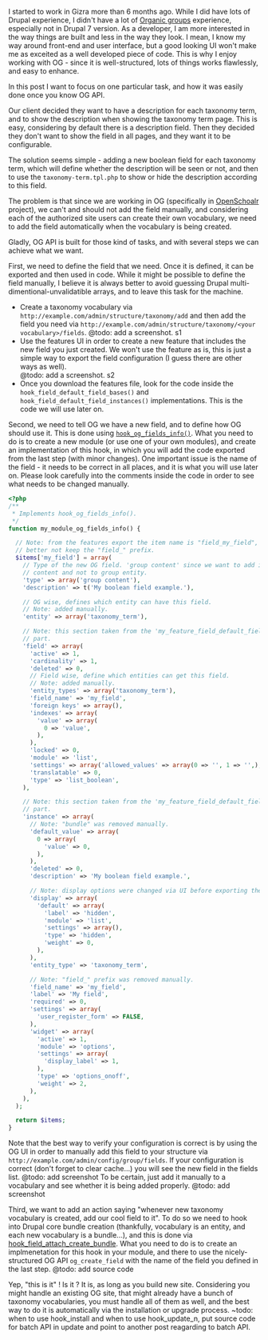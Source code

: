 I started to work in Gizra more than 6 months ago. While I did have lots of Drupal experience, I didn't have a lot of <a href="https://drupal.org/project/og" target=_blank>Organic groups</a> experience, especially not in Drupal 7 version.
As a developer, I am more interested in the way things are built and less in the way they look. I mean, I know my way around front-end and user interface, but a good looking UI won't make me as exceited as a well developed piece of code.
This is why I enjoy working with OG - since it is well-structured, lots of things works flawlessly, and easy to enhance.

In this post I want to focus on one particular task, and how it was easily done once you know OG API.

Our client decided they want to have a description for each taxonomy term, and to show the description when showing the taxonomy term page. This is easy, considering by default there is a description field. Then they decided they don't want to show the field in all pages, and they want it to be configurable.

The solution seems simple - adding a new boolean field for each taxonomy term, which will define whether the description will be seen or not, and then to use the `taxonomy-term.tpl.php` to show or hide the description according to this field.<BR/>

The problem is that since we are working in OG (specifically in <a href="http://openscholar.gizra.com/" target=_blank>OpenSchoalr</a> project), we can't and should not add the field manually, and considering each of the authorized site users can create their own vocabulary, we need to add the field automatically when the vocabulary is being created.

Gladly, OG API is built for those kind of tasks, and with several steps we can achieve what we want.

First, we need to define the field that we need. Once it is defined, it can be exported and then used in code. While it might be possible to define the field manually, I believe it is always better to avoid guessing Drupal multi-dimentional-unvalidatible arrays, and to leave this task for the machine.
* Create a taxonomy vocabulary via `http://example.com/admin/structure/taxonomy/add` and then add the field you need via `http://example.com/admin/structure/taxonomy/<your vocabulary>/fields`.
@todo: add a screenshot. s1
* Use the features UI in order to create a new feature that includes the new field you just created. We won't use the feature as is, this is just a simple way to export the field configuration (I guess there are other ways as well).\
@todo: add a screenshot. s2
* Once you download the features file, look for the code inside the `hook_field_default_field_bases()` and `hook_field_default_field_instances()` implementations. This is the code we will use later on.

Second, we need to tell OG we have a new field, and to define how OG should use it. This is done using <a href="http://drupalcontrib.org/api/drupal/contributions!og!og.api.php/function/hook_og_fields_info/7" target=_blank>`hook_og_fields_info()`</a>. What you need to do is to create a new module (or use one of your own modules), and create an implementation of this hook, in which you will add the code exported from the last step (with minor changes). One important issue is the name of the field - it needs to be correct in all places, and it is what you will use later on.
Please look carefully into the comments inside the code in order to see what needs to be changed manually.
```php
<?php
/**
 * Implements hook_og_fields_info().
 */
function my_module_og_fields_info() {

  // Note: from the features export the item name is "field_my_field", but we
  // better not keep the "field_" prefix.
  $items['my_field'] = array(
    // Type of the new OG field. 'group content' since we want to add it to
    // content and not to group entity.
    'type' => array('group content'),
    'description' => t('My boolean field example.'),

    // OG wise, defines which entity can have this field.
    // Note: added manually.
    'entity' => array('taxonomy_term'),

    // Note: this section taken from the 'my_feature_field_default_field_bases'
    // part.
    'field' => array(
      'active' => 1,
      'cardinality' => 1,
      'deleted' => 0,
      // Field wise, define which entities can get this field.
      // Note: added manually.
      'entity_types' => array('taxonomy_term'),
      'field_name' => 'my_field',
      'foreign keys' => array(),
      'indexes' => array(
        'value' => array(
          0 => 'value',
        ),
      ),
      'locked' => 0,
      'module' => 'list',
      'settings' => array('allowed_values' => array(0 => '', 1 => '',),'allowed_values_function' => '',),
      'translatable' => 0,
      'type' => 'list_boolean',
    ),

    // Note: this section taken from the 'my_feature_field_default_field_instances'
    // part.
    'instance' => array(
      // Note: "bundle" was removed manually.
      'default_value' => array(
        0 => array(
          'value' => 0,
        ),
      ),
      'deleted' => 0,
      'description' => 'My boolean field example.',

      // Note: display options were changed via UI before exporting the field.
      'display' => array(
        'default' => array(
          'label' => 'hidden',
          'module' => 'list',
          'settings' => array(),
          'type' => 'hidden',
          'weight' => 0,
        ),
      ),
      'entity_type' => 'taxonomy_term',

      // Note: "field_" prefix was removed manually.
      'field_name' => 'my_field',
      'label' => 'My field',
      'required' => 0,
      'settings' => array(
        'user_register_form' => FALSE,
      ),
      'widget' => array(
        'active' => 1,
        'module' => 'options',
        'settings' => array(
          'display_label' => 1,
        ),
        'type' => 'options_onoff',
        'weight' => 2,
      ),
    ),
  );

  return $items;
}
```

Note that the best way to verify your configuration is correct is by using the OG UI in order to manually add this field to your structure via `http://example.com/admin/config/group/fields`. If your configuration is correct (don't forget to clear cache...) you will see the new field in the fields list.
@todo: add screenshot
To be certain, just add it manually to a vocabulary and see whether it is being added properly.
@todo: add screenshot

Third, we want to add an action saying "whenever new taxonomy vocabulary is created, add our cool field to it". To do so we need to hook into Drupal core bundle creation (thankfully, vocabulary is an entity, and each new vocabulary is a bundle...), and this is done via <a href="https://api.drupal.org/api/drupal/modules!field!field.api.php/function/hook_field_attach_create_bundle/7" target=_blank>hook_field_attach_create_bundle</a>. What you need to do is to create an implmenetation for this hook in your module, and there to use the nicely-structured OG API `og_create_field` with the name of the field you defined in the last step.
@todo: add source code

Yep, "this is it" ! 
Is it ?
It is, as long as you build new site. Considering you might handle an existing OG site, that might already have a bunch of taxonomy vocabularies, you must handle all of them as well, and the best way to do it is automatically via the installation or upgrade process.
~todo: when to use hook_install and when to use hook_update_n, put source code for batch API in update and point to another post reagarding to batch API.
